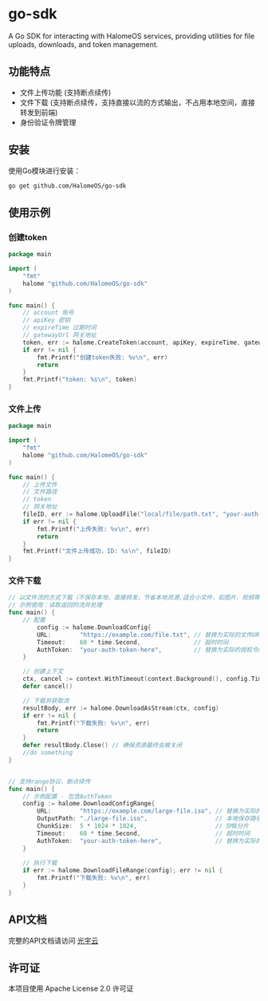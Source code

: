 # go-sdk

A Go SDK for interacting with HalomeOS services, providing utilities for file uploads, downloads, and token management.

## 功能特点
- 文件上传功能 (支持断点续传)
- 文件下载 (支持断点续传，支持直接以流的方式输出，不占用本地空间，直接转发到前端)
- 身份验证令牌管理

## 安装
使用Go模块进行安装：

```bash
go get github.com/HalomeOS/go-sdk
```

## 使用示例

### 创建token
```go
package main

import (
	"fmt"
	halome "github.com/HalomeOS/go-sdk"
)

func main() {
    // account 账号
    // apiKey 密钥
    // expireTime 过期时间
    // gatewayUrl 网关地址
    token, err := halome.CreateToken(account, apiKey, expireTime, gatewayUrl)
	if err != nil {
		fmt.Printf("创建token失败: %v\n", err)
		return
	}
	fmt.Printf("token: %s\n", token)
}

```

### 文件上传
```go
package main

import (
    "fmt"
    halome "github.com/HalomeOS/go-sdk"
)

func main() {
	// 上传文件
	// 文件路径
	// token
	// 网关地址
    fileID, err := halome.UploadFile("local/file/path.txt", "your-auth-token", "https://api.halomeos.com/gateway")
    if err != nil {
        fmt.Printf("上传失败: %v\n", err)
        return
    }
    fmt.Printf("文件上传成功，ID: %s\n", fileID)
}
```

### 文件下载
```go
// 以文件流的方式下载（不保存本地，直接转发，节省本地资源,适合小文件，如图片、视频等）
// 示例使用：读取返回的流并处理
func main() {
    // 配置
        config := halome.DownloadConfig{
        URL:        "https://example.com/file.txt", // 替换为实际的文件URL
        Timeout:    60 * time.Second,               // 超时时间
        AuthToken:  "your-auth-token-here",         // 替换为实际的授权令牌
    }

    // 创建上下文
    ctx, cancel := context.WithTimeout(context.Background(), config.Timeout)
    defer cancel()

    // 下载并获取流
    resultBody, err := halome.DownloadAsStream(ctx, config)
    if err != nil {
        fmt.Printf("下载失败: %v\n", err)
        return
    }
    defer resultBody.Close() // 确保资源最终会被关闭
    //do something 
}


// 支持range协议，断点续传
func main() {
    // 示例配置 - 包含AuthToken
    config := halome.DownloadConfigRange{
        URL:        "https://example.com/large-file.iso", // 替换为实际的大文件URL
        OutputPath: "./large-file.iso",                   // 本地保存路径
        ChunkSize:  5 * 1024 * 1024,                      // 5MB分片
        Timeout:    60 * time.Second,                     // 超时时间
        AuthToken:  "your-auth-token-here",               // 替换为实际的授权令牌
    }
    
    // 执行下载
    if err := halome.DownloadFileRange(config); err != nil {
        fmt.Printf("下载失败: %v\n", err)
    }
}
```

## API文档
完整的API文档请访问 [光宇云](https://doc.halome.cc/web/#/668569011/211079820) 

## 许可证
本项目使用 Apache License 2.0 许可证 
